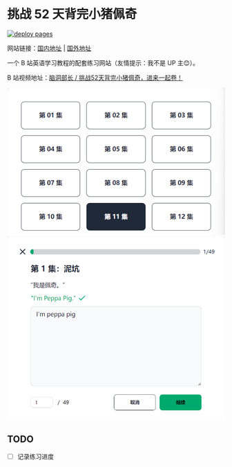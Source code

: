 # 挑战 52 天背完小猪佩奇

[![deploy pages](https://github.com/justorez/peppa/actions/workflows/deploy.yml/badge.svg)](https://github.com/justorez/peppa/actions/workflows/deploy.yml)

网站链接：[国内地址](https://justorez.gitee.io/peppa/) | [国外地址](https://justorez.github.io/peppa/)

一个 B 站英语学习教程的配套练习网站（友情提示：我不是 UP 主😊）。

B 站视频地址：[脑洞部长 / 挑战52天背完小猪佩奇，进来一起卷！](https://space.bilibili.com/33291981/channel/collectiondetail?sid=525129&ctype=0)

![](./resource/1.png)
![](./resource/2.png)

## TODO

- [ ] 记录练习进度
